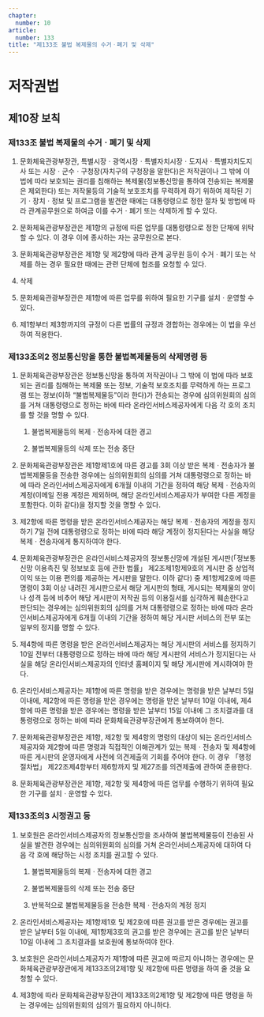 ```yaml
---
chapter:
  number: 10
article:
  number: 133
title: "제133조 불법 복제물의 수거ㆍ폐기 및 삭제"
---
```

# 저작권법

## 제10장 보칙

### 제133조 불법 복제물의 수거ㆍ폐기 및 삭제

1. 문화체육관광부장관, 특별시장ㆍ광역시장ㆍ특별자치시장ㆍ도지사ㆍ특별자치도지사 또는 시장ㆍ군수ㆍ구청장(자치구의 구청장을 말한다)은 저작권이나 그 밖에 이 법에 따라 보호되는 권리를 침해하는 복제물(정보통신망을 통하여 전송되는 복제물은 제외한다) 또는 저작물등의 기술적 보호조치를 무력하게 하기 위하여 제작된 기기ㆍ장치ㆍ정보 및 프로그램을 발견한 때에는 대통령령으로 정한 절차 및 방법에 따라 관계공무원으로 하여금 이를 수거ㆍ폐기 또는 삭제하게 할 수 있다.

2. 문화체육관광부장관은 제1항의 규정에 따른 업무를 대통령령으로 정한 단체에 위탁할 수 있다. 이 경우 이에 종사하는 자는 공무원으로 본다.

3. 문화체육관광부장관은 제1항 및 제2항에 따라 관계 공무원 등이 수거ㆍ폐기 또는 삭제를 하는 경우 필요한 때에는 관련 단체에 협조를 요청할 수 있다.

4. 삭제

5. 문화체육관광부장관은 제1항에 따른 업무를 위하여 필요한 기구를 설치ㆍ운영할 수 있다.

6. 제1항부터 제3항까지의 규정이 다른 법률의 규정과 경합하는 경우에는 이 법을 우선하여 적용한다.

### 제133조의2 정보통신망을 통한 불법복제물등의 삭제명령 등

1. 문화체육관광부장관은 정보통신망을 통하여 저작권이나 그 밖에 이 법에 따라 보호되는 권리를 침해하는 복제물 또는 정보, 기술적 보호조치를 무력하게 하는 프로그램 또는 정보(이하 “불법복제물등”이라 한다)가 전송되는 경우에 심의위원회의 심의를 거쳐 대통령령으로 정하는 바에 따라 온라인서비스제공자에게 다음 각 호의 조치를 할 것을 명할 수 있다.

    1. 불법복제물등의 복제ㆍ전송자에 대한 경고

    2. 불법복제물등의 삭제 또는 전송 중단

2. 문화체육관광부장관은 제1항제1호에 따른 경고를 3회 이상 받은 복제ㆍ전송자가 불법복제물등을 전송한 경우에는 심의위원회의 심의를 거쳐 대통령령으로 정하는 바에 따라 온라인서비스제공자에게 6개월 이내의 기간을 정하여 해당 복제ㆍ전송자의 계정(이메일 전용 계정은 제외하며, 해당 온라인서비스제공자가 부여한 다른 계정을 포함한다. 이하 같다)을 정지할 것을 명할 수 있다.

3. 제2항에 따른 명령을 받은 온라인서비스제공자는 해당 복제ㆍ전송자의 계정을 정지하기 7일 전에 대통령령으로 정하는 바에 따라 해당 계정이 정지된다는 사실을 해당 복제ㆍ전송자에게 통지하여야 한다.

4. 문화체육관광부장관은 온라인서비스제공자의 정보통신망에 개설된 게시판(「정보통신망 이용촉진 및 정보보호 등에 관한 법률」 제2조제1항제9호의 게시판 중 상업적 이익 또는 이용 편의를 제공하는 게시판을 말한다. 이하 같다) 중 제1항제2호에 따른 명령이 3회 이상 내려진 게시판으로서 해당 게시판의 형태, 게시되는 복제물의 양이나 성격 등에 비추어 해당 게시판이 저작권 등의 이용질서를 심각하게 훼손한다고 판단되는 경우에는 심의위원회의 심의를 거쳐 대통령령으로 정하는 바에 따라 온라인서비스제공자에게 6개월 이내의 기간을 정하여 해당 게시판 서비스의 전부 또는 일부의 정지를 명할 수 있다.
5. 제4항에 따른 명령을 받은 온라인서비스제공자는 해당 게시판의 서비스를 정지하기 10일 전부터 대통령령으로 정하는 바에 따라 해당 게시판의 서비스가 정지된다는 사실을 해당 온라인서비스제공자의 인터넷 홈페이지 및 해당 게시판에 게시하여야 한다.

6. 온라인서비스제공자는 제1항에 따른 명령을 받은 경우에는 명령을 받은 날부터 5일 이내에, 제2항에 따른 명령을 받은 경우에는 명령을 받은 날부터 10일 이내에, 제4항에 따른 명령을 받은 경우에는 명령을 받은 날부터 15일 이내에 그 조치결과를 대통령령으로 정하는 바에 따라 문화체육관광부장관에게 통보하여야 한다.

7. 문화체육관광부장관은 제1항, 제2항 및 제4항의 명령의 대상이 되는 온라인서비스제공자와 제2항에 따른 명령과 직접적인 이해관계가 있는 복제ㆍ전송자 및 제4항에 따른 게시판의 운영자에게 사전에 의견제출의 기회를 주어야 한다. 이 경우 「행정절차법」 제22조제4항부터 제6항까지 및 제27조를 의견제출에 관하여 준용한다.

8. 문화체육관광부장관은 제1항, 제2항 및 제4항에 따른 업무를 수행하기 위하여 필요한 기구를 설치ㆍ운영할 수 있다.

### 제133조의3 시정권고 등

1. 보호원은 온라인서비스제공자의 정보통신망을 조사하여 불법복제물등이 전송된 사실을 발견한 경우에는 심의위원회의 심의를 거쳐 온라인서비스제공자에 대하여 다음 각 호에 해당하는 시정 조치를 권고할 수 있다.

    1. 불법복제물등의 복제ㆍ전송자에 대한 경고

    2. 불법복제물등의 삭제 또는 전송 중단

    3. 반복적으로 불법복제물등을 전송한 복제ㆍ전송자의 계정 정지

2. 온라인서비스제공자는 제1항제1호 및 제2호에 따른 권고를 받은 경우에는 권고를 받은 날부터 5일 이내에, 제1항제3호의 권고를 받은 경우에는 권고를 받은 날부터 10일 이내에 그 조치결과를 보호원에 통보하여야 한다.

3. 보호원은 온라인서비스제공자가 제1항에 따른 권고에 따르지 아니하는 경우에는 문화체육관광부장관에게 제133조의2제1항 및 제2항에 따른 명령을 하여 줄 것을 요청할 수 있다.

4. 제3항에 따라 문화체육관광부장관이 제133조의2제1항 및 제2항에 따른 명령을 하는 경우에는 심의위원회의 심의가 필요하지 아니하다.
